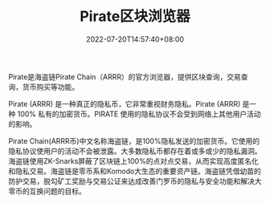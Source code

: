 ﻿---
weight: 
title: "Pirate区块浏览器"
description: "Pirate是海盗链Pirate Chain（ARRR）的官方浏览器，提供区块查询，交易查询，货币购买等功能"
date: 2022-07-20T14:57:40+08:00
lastmod: 2022-07-20T14:57:40+08:00
draft: false
authors: ["Simon"]
featuredImage: "piratequkuailiulanqi.png"
link: "https://explorer.pirate.black/"
tags: ["区块链浏览器","Pirate区块浏览器"]
categories: ["navigation"]
navigation: ["区块链浏览器"]
lightgallery: true
toc: true
pinned: false
recommend: false
recommend1: false
---
Pirate是海盗链Pirate Chain（ARRR）的官方浏览器，提供区块查询，交易查询，货币购买等功能。

Pirate (ARRR) 是一种真正的隐私币，它非常重视财务隐私。Pirate (ARRR) 是一种 100% 私有的加密货币。PIRATE 使用的隐私协议不会受到网络上其他用户活动的影响。

Pirate Chain(ARRR币)中文名称海盗链，是100%隐私发送的加密货币。它使用的隐私协议使用户的活动不会被泄露。大多数隐私币都存在着或多或少的隐私漏洞。海盗链使用ZK-Snarks屏蔽了区块链上100%的点对点交易，从而实现高度匿名化和隐私交易。海盗链是零币系和Komodo大生态的重要资产链。海盗链凭借幼苗的防护交易，脱勾矿工奖励与交易公证来达成改善门罗币的隐私与安全功能和解决大零币的互换问题的目标。
